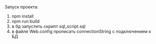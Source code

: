 Запуск проекта:
1) npm install
2) npm run build
3) в бд запустить скрипт sql_script.sql
4) в файле Web.config прописать connectionString с подключением к БД
